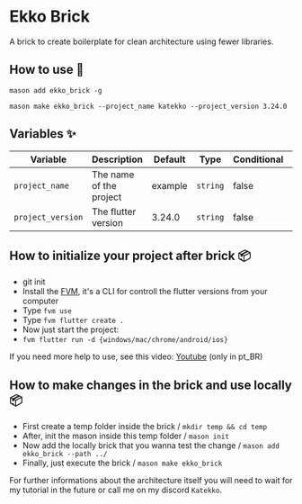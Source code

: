 # Ekko Brick

A brick to create boilerplate for clean architecture using fewer libraries.

## How to use 🚀

```
mason add ekko_brick -g
```

```
mason make ekko_brick --project_name katekko --project_version 3.24.0
```

## Variables ✨

| Variable           | Description                     | Default | Type      | Conditional | When             |
| ------------------ | ------------------------------- | ------- | --------- | ----------- | ---------------- |
| `project_name`     | The name of the project         | example | `string`  | false       | N/A              |
| `project_version`  | The flutter  version            | 3.24.0  | `string`  | false       | N/A              |

## How to initialize your project after brick 📦

- git init
- Install the [FVM](https://fvm.app/docs/getting_started/installation), it's a CLI for controll the flutter versions from your computer 
- Type `fvm use`
- Type `fvm flutter create .`
- Now just start the project:
- `fvm flutter run -d {windows/mac/chrome/android/ios}`

If you need more help to use, see this video: [Youtube](https://www.youtube.com/watch?v=CeuuwlpNUs4&ab_channel=Katekko) (only in pt_BR)

## How to make changes in the brick and use locally 📦

- First create a temp folder inside the brick / `mkdir temp && cd temp`
- After, init the mason inside this temp folder / `mason init`
- Now add the locally brick that you wanna test the change / `mason add ekko_brick --path ../`
- Finally, just execute the brick / `mason make ekko_brick`

For further informations about the architecture itself you will need to wait for my tutorial in the future or call me on my discord ```Katekko```.
